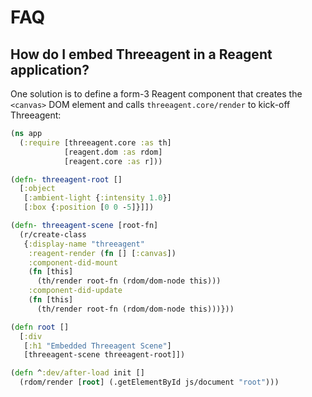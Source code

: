 # FAQ

## How do I embed Threeagent in a Reagent application?

One solution is to define a form-3 Reagent component that creates the `<canvas>` DOM element and
calls `threeagent.core/render` to kick-off Threeagent:

```clojure
(ns app
  (:require [threeagent.core :as th]
            [reagent.dom :as rdom]
            [reagent.core :as r]))

(defn- threeagent-root []
  [:object
   [:ambient-light {:intensity 1.0}]
   [:box {:position [0 0 -5]}]])

(defn- threeagent-scene [root-fn]
  (r/create-class
   {:display-name "threeagent"
    :reagent-render (fn [] [:canvas])
    :component-did-mount
    (fn [this]
      (th/render root-fn (rdom/dom-node this)))
    :component-did-update
    (fn [this]
      (th/render root-fn (rdom/dom-node this)))}))

(defn root []
  [:div
   [:h1 "Embedded Threeagent Scene"]
   [threeagent-scene threeagent-root]])

(defn ^:dev/after-load init []
  (rdom/render [root] (.getElementById js/document "root")))
```

